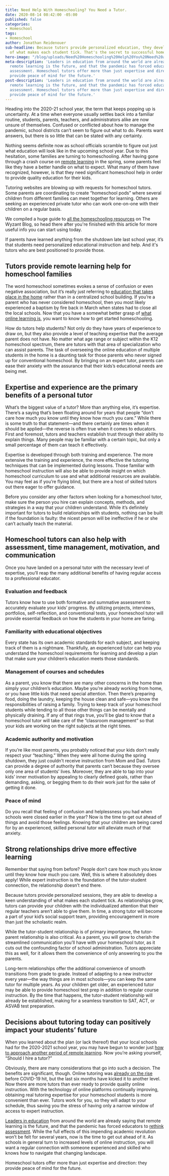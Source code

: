 ```yaml
---
title: Need Help With Homeschooling? You Need a Tutor.
date: 2020-08-14 08:42:00 -05:00
published: false
categories:
- Homeschool
tags:
- Homeschool
author: Jonathan Reidenouer
sub-headline: Because tutors provide personalized education, they develop a keen understanding
  of what makes each student tick. That's the secret to successful homeschooling.
hero-image: "/blog/uploads/Need%20Homeschooling%20Help%20You%20Need%20a%20Tutor-e171e1.png"
meta-description: 'Leaders in education from around the world are already saying that
  remote learning is the future, and that the pandemic has forced educators to rethink
  assessment. Homeschool tutors offer more than just expertise and direction: they
  provide peace of mind for the future.'
post-description: 'Leaders in education from around the world are already saying that
  remote learning is the future, and that the pandemic has forced educators to rethink
  assessment. Homeschool tutors offer more than just expertise and direction: they
  provide peace of mind for the future.'
---
```


Heading into the 2020-21 school year, the term that keeps popping up is uncertainty. At a time when everyone usually settles back into a familiar routine, students, parents, teachers, and administrators alike are now unsure of themselves. Confused or conflicted about how to manage the pandemic, school districts can’t seem to figure out what to do. Parents want answers, but there is so little that can be stated with any certainty. 

Nothing seems definite now as school officials scramble to figure out just what education will look like in the upcoming school year. Due to this hesitation, some families are turning to homeschooling. After having gone through a crash course on [remote learning](https://www.wyzant.com/blog/remote-learning-homeschool-faqs/) in the spring, some parents feel like they have a better handle on what to expect. What many of them have recognized, however, is that they need significant homeschool help in order to provide quality education for their kids. 

Tutoring websites are blowing up with requests for homeschool tutors. Some parents are coordinating to create “homeschool pods” where several children from different families can meet together for learning. Others are seeking an experienced private tutor who can work one-on-one with their children on a regular basis. 

We compiled a huge guide to [all the homeschooling resources](https://www.wyzant.com/blog/homeschool-resources/) on The Wyzant Blog, so head there after you're finished with this article for more useful info you can start using today. 

If parents have learned anything from the shutdown late last school year, it’s that students need personalized educational instruction and help. And it's tutors who are best positioned to provide those.

## Tutors provide remote learning help for homeschool families

The word homeschool sometimes evokes a sense of confusion or even negative association, but it’s really just referring to [education that takes place in the home](https://www.wyzant.com/blog/myths-about-homeschooling/) rather than in a centralized school building. If you’re a parent who has never considered homeschool, then you most likely experienced a baptism by fire back in March when states had to close all the local schools. Now that you have a somewhat better grasp of [what online learning is](https://www.wyzant.com/blog/types-of-remote-learning/), you want to know how to get started homeschooling. 

How do tutors help students? Not only do they have years of experience to draw on, but they also provide a level of teaching expertise that the average parent does not have. No matter what age range or subject within the K12 homeschool spectrum, there are tutors with that area of specialization who can assist parents. The task of overseeing the online education of multiple students in the home is a daunting task for those parents who never signed up for conventional homeschool. By bringing on an expert tutor, parents can ease their anxiety with the assurance that their kids’s educational needs are being met. 

## Expertise and experience are the primary benefits of a personal tutor 

What’s the biggest value of a tutor? More than anything else, it’s expertise. There’s a saying that’s been floating around for years that people “don’t care how much you know until they know how much you care.” While there is some truth to that statement—and there certainly are times when it should be applied—the reverse is often true when it comes to educators. First and foremost, tutors and teachers establish trust through their ability to explain things. Many people may be familiar with a certain topic, but only a small percentage of them can teach it effectively.

Expertise is developed through both training and experience. The more extensive the training and experience, the more effective the tutoring techniques that can be implemented during lessons. Those familiar with homeschool instruction will also be able to provide insight on which homeschool curriculum to use and what additional resources are available. You may feel as if you’re flying blind, but there are a host of skilled tutors out there eager to offer guidance.

Before you consider any other factors when looking for a homeschool tutor, make sure the person you hire can explain concepts, methods, and strategies in a way that your children understand. While it’s definitely important for tutors to build relationships with students, nothing can be built if the foundation is faulty: the nicest person will be ineffective if he or she can’t actually teach the material.

## Homeschool tutors can also help with assessment, time management, motivation, and communication

Once you have landed on a personal tutor with the necessary level of expertise, you’ll reap the many additional benefits of having regular access to a professional educator. 

### Evaluation and feedback
Tutors know how to use both formative and summative assessment to accurately evaluate your kids’ progress. By utilizing projects, interviews, portfolios, self-reflection, and conventional tests, your homeschool tutor will provide essential feedback on how the students in your home are faring. 

### Familiarity with educational objectives
Every state has its own academic standards for each subject, and keeping track of them is a nightmare. Thankfully, an experienced tutor can help you understand the homeschool requirements for learning and develop a plan that make sure your children’s education meets those standards.

### Management of courses and schedules
As a parent, you know that there are many other concerns in the home than simply your children’s education. Maybe you’re already working from home, or you have little kids that need special attention. Then there’s preparing food, doing the laundry, keeping the house clean and safe—you know the responsibilities of raising a family. Trying to keep track of your homeschool students while tending to all those other things can be mentally and physically draining. If any of that rings true, you’ll be glad to know that a homeschool tutor will take care of the “classroom management” so that your kids are working on the right subjects at the right times.

### Academic authority and motivation
If you’re like most parents, you probably noticed that your kids don’t really respect your “teaching.” When they were all home during the spring shutdown, they just couldn’t receive instruction from Mom and Dad. Tutors can provide a degree of authority that parents can’t because they oversee only one area of students’ lives. Moreover, they are able to tap into your kids’ inner motivation by appealing to clearly defined goals, rather than demanding, asking, or begging them to do their work just for the sake of getting it done.

### Peace of mind
Do you recall that feeling of confusion and helplessness you had when schools were closed earlier in the year? Now is the time to get out ahead of things and avoid those feelings. Knowing that your children are being cared for by an experienced, skilled personal tutor will alleviate much of that anxiety.

## Strong relationships drive more effective learning

Remember that saying from before? People don’t care how much you know until they know how much you care. Well, this is where it absolutely does apply! While expert instruction is the foundation of the tutor-student connection, the relationship doesn’t end there.

Because tutors provide personalized sessions, they are able to develop a keen understanding of what makes each student tick. As relationships grow, tutors can provide your children with the individualized attention that their regular teachers aren’t able to give them. In time, a strong tutor will become a part of your kid’s social support team, providing encouragement in more than just the scholastic realm. 

While the tutor-student relationship is of primary importance, the tutor-parent relationship is also critical. As a parent, you will grow to cherish the streamlined communication you’ll have with your homeschool tutor, as it cuts out the confounding factor of school administration. Tutors appreciate this as well, for it allows them the convenience of only answering to you the parents.

Long-term relationships offer the additional convenience of smooth transitions from grade to grade. Instead of adapting to a new instructor every year—the way things are in most schools—you can keep the same tutor for multiple years. As your children get older, an experienced tutor may be able to provide homeschool test prep in addition to regular course instruction. By the time that happens, the tutor-student relationship will already be established, making for a seamless transition to SAT, ACT, or ASVAB test preparation.

## Decisions about tutoring today can positively impact your students’ future

When you learned about the plan (or lack thereof) that your local schools had for the 2020-2021 school year, you may have begun to wonder just [how to approach another period of remote learning](https://www.wyzant.com/blog/which-homeschool-approach-is-right-for-your-kids/). Now you’re asking yourself, “Should I hire a tutor?” 

Obviously, there are many considerations that go into such a decision. The benefits are significant, though. Online tutoring was [already on the rise](https://www.wyzant.com/blog/tutor/trends-and-topics-in-online-tutoring/) before COVID-19 hit, but the last six months have kicked it to another level. Now there are more tutors than ever ready to provide quality online instruction. With the technology of online platforms continually improving, obtaining real tutoring expertise for your homeschool students is more convenient than ever. Tutors work for you, so they will adapt to your schedule, thus saving you the stress of having only a narrow window of access to expert instruction.

[Leaders in education](https://edsource.org/2020/school-district-leaders-from-around-the-u-s-rethink-education-emphasize-online-learning/632601) from around the world are already saying that remote learning is the future, and that the pandemic has forced educators to [rethink assessment](https://www.nciea.org/blog/school-disruption/remote-learning-provides-opportunity-rethink-assessment-and-learning). While the full effects of this impending academic revolution won’t be felt for several years, now is the time to get out ahead of it. As schools in general turn to increased levels of online instruction, you will want a regular connection with someone experienced and skilled who knows how to navigate that changing landscape. 

Homeschool tutors offer more than just expertise and direction: they provide peace of mind for the future.

